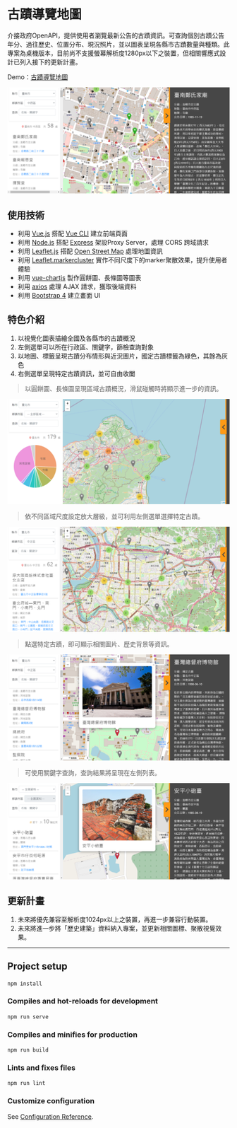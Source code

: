 # 古蹟導覽地圖

<p>
  介接政府OpenAPI，提供使用者瀏覽最新公告的古蹟資訊。可查詢個別古蹟公告年分、過往歷史、位置分布、現況照片，並以圖表呈現各縣市古蹟數量與種類。此專案為桌機版本，目前尚不支援螢幕解析度1280px以下之裝置，但相關響應式設計已列入接下的更新計畫。
</p>
<p>
  Demo：<a  href="https://vue-map-culture-site.herokuapp.com/">古蹟導覽地圖</a>
</p>

![image](http://github.com/kjwen310/vue-map-culture-site/raw/main/client/public/images/vue-map-readme-1.png)



## 使用技術

- 利用 [Vue.js](https://vuejs.org/) 搭配 [Vue CLI](https://cli.vuejs.org/) 建立前端頁面
- 利用 [Node.js](https://nodejs.org/en/) 搭配 [Express](https://expressjs.com/) 架設Proxy Server，處理 CORS 跨域請求
- 利用 [Leaflet.js](https://leafletjs.com/) 搭配 [Open Street Map](https://www.openstreetmap.org/)  處理地圖資訊
- 利用 [Leaflet.markercluster](https://github.com/Leaflet/Leaflet.markercluster) 實作不同尺度下的marker聚散效果，提升使用者體驗
- 利用 [vue-chartjs](https://vue-chartjs.org/) 製作圓餅圖、長條圖等圖表
- 利用 [axios](https://github.com/axios/axios) 處理 AJAX 請求，獲取後端資料
- 利用 [Bootstrap 4](https://getbootstrap.com/) 建立畫面 UI



## 特色介紹

1. 以視覺化圖表描繪全國及各縣市的古蹟概況
2. 左側選單可以所在行政區、關鍵字，篩檢查詢對象
3. 以地圖、標籤呈現古蹟分布情形與近況圖片，國定古蹟標籤為綠色，其餘為灰色
4. 右側選單呈現特定古蹟資訊，並可自由收闔


> 以圓餅圖、長條圖呈現區域古蹟概況，滑鼠碰觸時將顯示進一步的資訊。

![image](http://github.com/kjwen310/vue-map-culture-site/raw/main/client/public/images/vue-map-readme-2.png)

> 依不同區域尺度設定放大層級，並可利用左側選單選擇特定古蹟。

![image](http://github.com/kjwen310/vue-map-culture-site/raw/main/client/public/images/vue-map-readme-3.png)


> 點選特定古蹟，即可顯示相關圖片、歷史背景等資訊。

![image](http://github.com/kjwen310/vue-map-culture-site/raw/main/client/public/images/vue-map-readme-4.png)


> 可使用關鍵字查詢，查詢結果將呈現在左側列表。

![image](http://github.com/kjwen310/vue-map-culture-site/raw/main/client/public/images/vue-map-readme-5.png)



## 更新計畫

1. 未來將優先兼容至解析度1024px以上之裝置，再進一步兼容行動裝置。
2. 未來將進一步將「歷史建築」資料納入專案，並更新相關圖標、聚散視覺效果。


---


## Project setup
```
npm install
```

### Compiles and hot-reloads for development
```
npm run serve
```

### Compiles and minifies for production
```
npm run build
```

### Lints and fixes files
```
npm run lint
```

### Customize configuration
See [Configuration Reference](https://cli.vuejs.org/config/).
